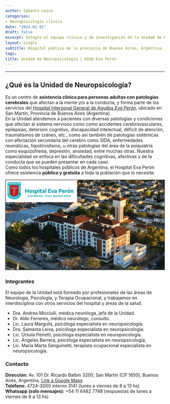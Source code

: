 ```yaml
---
author: Samanta Leiva
categories:
- Neuropsicología clínica
date: "2024-01-01"
draft: false
excerpt: Integro el equipo clínico y de investigación de la Unidad de Neuropsicología del hospital público HIGA Eva Perón de San Martín, Buenos Aires, Argentina.
layout: single
subtitle: Hospital público de la provincia de Buenos Aires, Argentina.
tags:
title: Unidad de Neuropsicología | HIGA Eva Perón
---
```


------------------------------------------------------------------------

## ¿Qué es la Unidad de Neuropsicología?

Es un centro de **asistencia clínica para personas adultas con patologías cerebrales** que afectan a la mente y/o a la conducta, y forma parte de los servicios del [Hospital Interzonal General de Agudos *Eva Perón*](https://www.ms.gba.gov.ar/sitios/hospitalevaperon/), ubicado en San Martín, Provincia de Buenos Aires (Argentina).  
En la Unidad atendemos a pacientes con diversas patologías y condiciones que afectan al sistema nervioso como como accidentes cerebrovasculares, epilepsias, deterioro cognitivo, discapacidad intelectual, déficit de atención, traumatismos de cráneo, etc., como así también de patologías sistémicas con afectación secundaria del cerebro como SIDA, enfermedades reumáticas, hipotiroidismo, u otras patologías del área de la psiquiatría como esquizofrenia, depresión, ansiedad, entre muchas otras. Nuestra especialidad se enfoca en las dificultades cognitivas, afectivas y de la conducta que se pueden presentar en cada caso.  
Como todos los hospitales públicos de Argentina, el Hospital Eva Perón ofrece asistencia **pública y gratuita** a toda la población que lo necesite.

![](HIGA_unp.png)

### Integrantes

El equipo de la Unidad está formado por profesionales de las áreas de Neurología, Psicología, y Terapia Ocupacional, y trabajamos en interdisciplina con otros servicios del hospital y áreas de la salud.

-   Dra. Andrea Micciulli, médica neuróloga, jefa de la Unidad.
-   Dr. Aldo Ferreres, médico neurólogo, consulto.
-   Lic. Laura Margulis, psicóloga especialista en neuropsicología.
-   Dra. Samanta Leiva, psicóloga especialista en neuropsicología.
-   Lic. Úrsula Peiretti, psicóloga especialista en neuropsicología.
-   Lic. Ángeles Barrera, psicóloga especialista en neuropsicología.
-   Lic. María Marta Sanguinetti, terapista ocupacional especialista en neuropsicología.

### Contacto

**Dirección:** Av. 101 Dr. Ricardo Balbín 3200, San Martín (CP 1650), Buenos Aires, Argentina. [Link a Google Maps](https://www.google.com/maps/place/Hospital+Interzonal+General+de+Agudos+%22Eva+Per%C3%B3n%22+(ex+Castex)/@-34.571897,-58.554557,16z/data=!4m14!1m7!3m6!1s0x95bcb761e54e8f3f:0x14ceb39f7f497c7f!2sHospital+Interzonal+General+de+Agudos+%22Eva+Per%C3%B3n%22+(ex+Castex)!8m2!3d-34.5718974!4d-58.5545567!16s%2Fg%2F1q628q1yq!3m5!1s0x95bcb761e54e8f3f:0x14ceb39f7f497c7f!8m2!3d-34.5718974!4d-58.5545567!16s%2Fg%2F1q628q1yq?hl=es&entry=ttu)  
**Teléfono:** 4724-3000 interno 3141 (lunes a viernes de 8 a 13 hs)  
**Whatsapp (solo mensajes):** +54 11 6482 7748 (respuestas de lunes a viernes de 8 a 13 hs)
